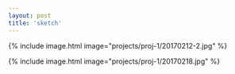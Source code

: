 ```yaml
---
layout: post
title: 'sketch'
---
```


{% include image.html image="projects/proj-1/20170212-2.jpg" %}

{% include image.html image="projects/proj-1/20170218.jpg" %}
